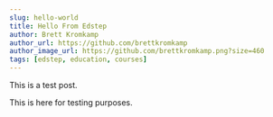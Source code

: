 ```yaml
---
slug: hello-world
title: Hello From Edstep
author: Brett Kromkamp
author_url: https://github.com/brettkromkamp
author_image_url: https://github.com/brettkromkamp.png?size=460
tags: [edstep, education, courses]
---
```


This is a test post.

<!--truncate-->

This is here for testing purposes.

